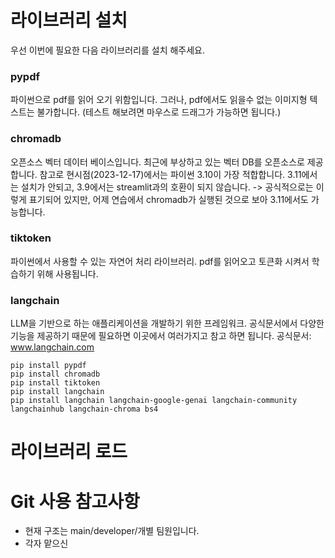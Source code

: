 # 라이브러리 설치
우선 이번에 필요한 다음 라이브러리를 설치 해주세요.

### pypdf
파이썬으로 pdf를 읽어 오기 위함입니다. 그러나, pdf에서도 읽을수 없는 이미지형 텍스트는 불가합니다.
(테스트 해보려면 마우스로 드래그가 가능하면 됩니다.)
### chromadb
오픈소스 벡터 데이터 베이스입니다. 최근에 부상하고 있는 벡터 DB를 오픈소스로 제공합니다. 
참고로 현시점(2023-12-17)에서는 파이썬 3.10이 가장 적합합니다.
3.11에서는 설치가 안되고, 3.9에서는 streamlit과의 호환이 되지 않습니다.
-> 공식적으로는 이렇게 표기되어 있지만, 어제 연습에서 chromadb가 실행된 것으로 보아 3.11에서도 가능합니다.

### tiktoken
파이썬에서 사용할 수 있는 자연어 처리 라이브러리. pdf를 읽어오고 토큰화 시켜서 학습하기 위해 사용됩니다.
### langchain
LLM을 기반으로 하는 애플리케이션을 개발하기 위한 프레임워크.
공식문서에서 다양한 기능을 제공하기 때문에 필요하면 이곳에서 여러가지고 참고 하면 됩니다.
공식문서: www.langchain.com

```
pip install pypdf 
pip install chromadb
pip install tiktoken
pip install langchain
pip install langchain langchain-google-genai langchain-community langchainhub langchain-chroma bs4
```
# 라이브러리 로드

# Git 사용 참고사항

- 현재 구조는 main/developer/개별 팀원입니다.
- 각자 맡으신 
